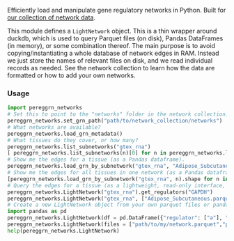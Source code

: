 Efficiently load and manipulate gene regulatory networks in Python. Built for [our collection of network data](https://github.com/ekernf01/network_collection).

This module defines a `LightNetwork` object. This is a thin wrapper around duckdb, which is used to query Parquet files (on disk), Pandas DataFrames (in memory), or some combination thereof. The main purpose is to avoid copying/instantiating a whole database of network edges in RAM. Instead we just store the names of relevant files on disk, and we read individual records as needed. See the network collection to learn how the data are formatted or how to add your own networks.

### Usage

```python
import pereggrn_networks
# Set this to point to the "networks" folder in the network collection. 
pereggrn_networks.set_grn_path("path/to/network_collection/networks")
# What networks are available?
pereggrn_networks.load_grn_metadata()
# What tissues do they cover, or how many?
pereggrn_networks.list_subnetworks("gtex_rna")
[ pereggrn_networks.list_subnetworks(n)[0] for n in pereggrn_networks.load_grn_metadata()['name'] ]
# Show me the edges for a tissue (as a Pandas dataframe). 
pereggrn_networks.load_grn_by_subnetwork("gtex_rna", "Adipose_Subcutaneous.parquet").head()
# Show me the edges for all tissues in one network (as a Pandas dataframe).
[pereggrn_networks.load_grn_by_subnetwork("gtex_rna", n).shape for n in pereggrn_networks.list_subnetworks('gtex_rna') ]
# Query the edges for a tissue (as a lightweight, read-only interface, without loading the edges into memory)
pereggrn_networks.LightNetwork("gtex_rna").get_regulators("GAPDH")
pereggrn_networks.LightNetwork("gtex_rna", ["Adipose_Subcutaneous.parquet"]).get_regulators("GAPDH")
# Create a new LightNetwork object from your own parquet files or pandas dataframes
import pandas as pd
pereggrn_networks.LightNetwork(df = pd.DataFrame({"regulator": ["a"], "target": ["b"], "weight": [-1]}))
pereggrn_networks.LightNetwork(files = ["path/to/my/network.parquet","path/to/my/other/network.parquet"])
help(pereggrn_networks.LightNetwork)
```

